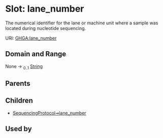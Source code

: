 
# Slot: lane_number


The numerical identifier for the lane or machine unit where a sample was located during nucleotide sequencing.

URI: [GHGA:lane_number](https://w3id.org/GHGA/lane_number)


## Domain and Range

None &#8594;  <sub>0..1</sub> [String](types/String.md)

## Parents


## Children

 *  [SequencingProtocol➞lane_number](SequencingProtocol_lane_number.md)

## Used by

